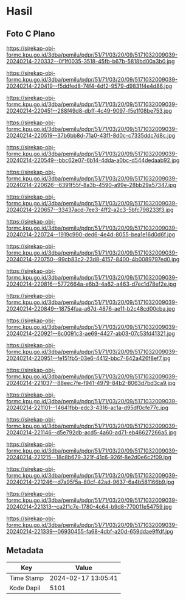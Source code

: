 # Hasil

## Foto C Plano

https://sirekap-obj-formc.kpu.go.id/3dba/pemilu/pdpr/51/71/03/20/09/5171032009039-20240214-220332--0f1f0035-3518-45fb-b67b-5818bd00a3b0.jpg

https://sirekap-obj-formc.kpu.go.id/3dba/pemilu/pdpr/51/71/03/20/09/5171032009039-20240214-220419--f5ddfed8-74f4-4df2-9579-d9831f4e4d86.jpg

https://sirekap-obj-formc.kpu.go.id/3dba/pemilu/pdpr/51/71/03/20/09/5171032009039-20240214-220451--288f49d8-dbff-4c49-9097-f5e1f08be753.jpg

https://sirekap-obj-formc.kpu.go.id/3dba/pemilu/pdpr/51/71/03/20/09/5171032009039-20240214-220519--37b6bb8d-71a0-43f1-8d0c-c7335ddc7d8c.jpg

https://sirekap-obj-formc.kpu.go.id/3dba/pemilu/pdpr/51/71/03/20/09/5171032009039-20240214-220549--bbc62e07-6b14-4dda-a0bc-d544dedaab92.jpg

https://sirekap-obj-formc.kpu.go.id/3dba/pemilu/pdpr/51/71/03/20/09/5171032009039-20240214-220626--6391f55f-8a3b-4590-a99e-28bb29a57347.jpg

https://sirekap-obj-formc.kpu.go.id/3dba/pemilu/pdpr/51/71/03/20/09/5171032009039-20240214-220657--33437acd-7ee3-4ff2-a2c3-5bfc798233f3.jpg

https://sirekap-obj-formc.kpu.go.id/3dba/pemilu/pdpr/51/71/03/20/09/5171032009039-20240214-220724--1919c990-ded6-4e4d-8055-bea1e16d0d6f.jpg

https://sirekap-obj-formc.kpu.go.id/3dba/pemilu/pdpr/51/71/03/20/09/5171032009039-20240214-220750--99cb83c2-23d8-4157-8400-4b0089797ed0.jpg

https://sirekap-obj-formc.kpu.go.id/3dba/pemilu/pdpr/51/71/03/20/09/5171032009039-20240214-220816--5772664a-e6b3-4a82-a463-d7ec1d78ef2e.jpg

https://sirekap-obj-formc.kpu.go.id/3dba/pemilu/pdpr/51/71/03/20/09/5171032009039-20240214-220849--18754faa-a67d-4876-ae11-b2c48cd00cba.jpg

https://sirekap-obj-formc.kpu.go.id/3dba/pemilu/pdpr/51/71/03/20/09/5171032009039-20240214-220921--6c0091c3-ae69-4427-ab03-07c53fd41321.jpg

https://sirekap-obj-formc.kpu.go.id/3dba/pemilu/pdpr/51/71/03/20/09/5171032009039-20240214-220951--fe151fb5-03e6-4412-bbc7-642a426f8ef7.jpg

https://sirekap-obj-formc.kpu.go.id/3dba/pemilu/pdpr/51/71/03/20/09/5171032009039-20240214-221037--88eec7fe-f941-4979-84b2-8063d7bd3ca9.jpg

https://sirekap-obj-formc.kpu.go.id/3dba/pemilu/pdpr/51/71/03/20/09/5171032009039-20240214-221101--14641fbb-edc3-4316-ac1a-d95df0cfe77c.jpg

https://sirekap-obj-formc.kpu.go.id/3dba/pemilu/pdpr/51/71/03/20/09/5171032009039-20240214-221146--d5e792db-acd5-4a60-ad71-eb46627266a5.jpg

https://sirekap-obj-formc.kpu.go.id/3dba/pemilu/pdpr/51/71/03/20/09/5171032009039-20240214-221215--18c8b679-321f-41c6-926f-8e2d0e6c2f09.jpg

https://sirekap-obj-formc.kpu.go.id/3dba/pemilu/pdpr/51/71/03/20/09/5171032009039-20240214-221246--d7a95f5a-80cf-42ad-9637-6a4b581166b9.jpg

https://sirekap-obj-formc.kpu.go.id/3dba/pemilu/pdpr/51/71/03/20/09/5171032009039-20240214-221313--ca2f1c7e-1780-4c64-b9d8-770011e54759.jpg

https://sirekap-obj-formc.kpu.go.id/3dba/pemilu/pdpr/51/71/03/20/09/5171032009039-20240214-221339--06930455-fa68-4dbf-a20d-659ddae9ffdf.jpg


## Metadata

| Key        | Value               |
| ---------- | ------------------- |
| Time Stamp | 2024-02-17 13:05:41 |
| Kode Dapil | 5101                |



